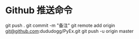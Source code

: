 Github 推送命令
=======

git push .
git commit -m "备注"
git remote add origin git@github.com:dududogg/PyEx.git
git push -u origin master


